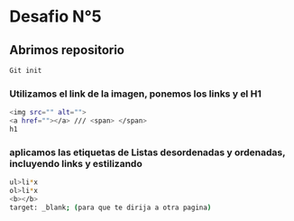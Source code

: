 # Desafio N°5

## Abrimos repositorio

```sh
Git init
```

### Utilizamos el link de la imagen, ponemos los links y el H1

```sh
<img src="" alt="">
<a href=""></a> /// <span> </span>
h1
```

### aplicamos las etiquetas de Listas desordenadas y ordenadas, incluyendo links y estilizando

```sh
ul>li*x
ol>li*x
<b></b>
target: _blank; (para que te dirija a otra pagina)
